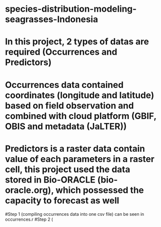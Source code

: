 # species-distribution-modeling-seagrasses-Indonesia

# In this project, 2 types of datas are required (Occurrences and Predictors)

# Occurrences data contained coordinates (longitude and latitude) based on field observation and combined with cloud platform (GBIF, OBIS and metadata (JaLTER))

# Predictors is a raster data contain value of each parameters in a raster cell, this project used the data stored in Bio-ORACLE (bio-oracle.org), which possessed the capacity to forecast as well

#Step 1 (compiling occurrences data  into one csv file) can be seen in occurrences.r
#Step 2  (



